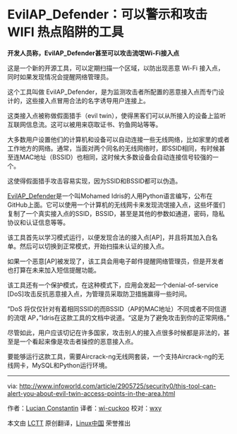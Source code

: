 EvilAP_Defender：可以警示和攻击 WIFI 热点陷阱的工具 
===============================================================================

**开发人员称，EvilAP_Defender甚至可以攻击流氓Wi-Fi接入点**

这是一个新的开源工具，可以定期扫描一个区域，以防出现恶意 Wi-Fi 接入点，同时如果发现情况会提醒网络管理员。

这个工具叫做 EvilAP_Defender，是为监测攻击者所配置的恶意接入点而专门设计的，这些接入点冒用合法的名字诱导用户连接上。

这类接入点被称做假面猎手（evil twin），使得黑客们可以从所接入的设备上监听互联网信息流。这可以被用来窃取证书、钓鱼网站等等。

大多数用户设置他们的计算机和设备可以自动连接一些无线网络，比如家里的或者工作地方的网络。通常，当面对两个同名的无线网络时，即SSID相同，有时候甚至连MAC地址（BSSID）也相同，这时候大多数设备会自动连接信号较强的一个。

这使得假面猎手攻击容易实现，因为SSID和BSSID都可以伪造。

[EvilAP_Defender][1]是一个叫Mohamed Idris的人用Python语言编写，公布在GitHub上面。它可以使用一个计算机的无线网卡来发现流氓接入点，这些坏蛋们复制了一个真实接入点的SSID，BSSID，甚至是其他的参数如通道，密码，隐私协议和认证信息等等。

该工具首先以学习模式运行，以便发现合法的接入点[AP]，并且将其加入白名单。然后可以切换到正常模式，开始扫描未认证的接入点。

如果一个恶意[AP]被发现了，该工具会用电子邮件提醒网络管理员，但是开发者也打算在未来加入短信提醒功能。

该工具还有一个保护模式，在这种模式下，应用会发起一个denial-of-service [DoS]攻击反抗恶意接入点，为管理员采取防卫措施赢得一些时间。

“DoS 将仅仅针对有着相同SSID的而BSSID（AP的MAC地址）不同或者不同信道的流氓 AP，”Idris在这款工具的文档中说道。“这是为了避免攻击到你的正常网络。”

尽管如此，用户应该切记在许多国家，攻击别人的接入点很多时候都是非法的，甚至是一个看起来像是攻击者操控的恶意接入点。

要能够运行这款工具，需要Aircrack-ng无线网套装，一个支持Aircrack-ng的无线网卡，MySQL和Python运行环境。

--------------------------------------------------------------------------------

via: http://www.infoworld.com/article/2905725/security0/this-tool-can-alert-you-about-evil-twin-access-points-in-the-area.html

作者：[Lucian Constantin][a]
译者：[wi-cuckoo](https://github.com/wi-cuckoo)
校对：[wxy](https://github.com/wxy)

本文由 [LCTT](https://github.com/LCTT/TranslateProject) 原创翻译，[Linux中国](http://linux.cn/) 荣誉推出

[a]:http://www.infoworld.com/author/Lucian-Constantin/
[1]:https://github.com/moha99sa/EvilAP_Defender/blob/master/README.TXT
